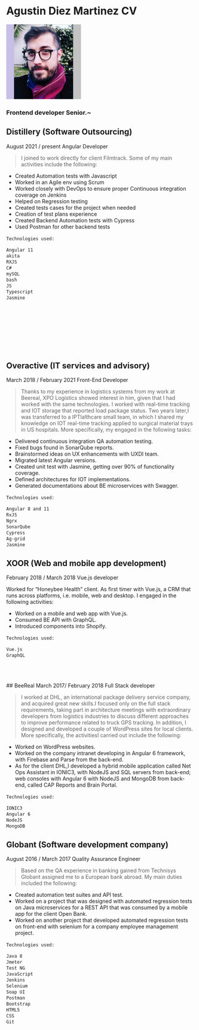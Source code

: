 # Agustin Diez Martinez CV
<img src=".\avatar.jpg" alt="drawing" width="200"/>

### Frontend developer Senior.~


## Distillery (Software Outsourcing)
August 2021 / present
Angular Developer

> I joined to work directly for client Filmtrack. Some of my main activities include the following:
- Created Automation tests with Javascript
- Worked in an Agile env using Scrum
- Worked closely with DevOps to ensure proper Continuous integration coverage
on Jenkins
- Helped on Regression testing
- Created tests cases for the project when needed
- Creation of test plans experience
- Created Backend Automation tests with Cypress
- Used Postman for other backend tests

```Technologies used:```
```
Angular 11
akita
RXJS
C#
mySQL
bash
JS
Typescript
Jasmine
```



<br/>
<br/>
<br/>
<br/>
<br/>
<br/>
<br/>





## Overactive (IT services and advisory) 
March 2018 / February 2021
Front-End Developer

>Thanks to my experience in logistics systems from my work at Beereal, XPO Logistics showed interest in him, given that I had worked with the same technologies. I worked with real-time tracking and IOT storage that reported load package status. Two years later,I was transferred to a IPTIalthcare small team, in which I shared my knowledge on IOT real-time tracking applied to surgical material trays in US hospitals. More specifically, my engaged in the following tasks: 
- Delivered continuous integration QA automation testing. 
- Fixed bugs found in SonarQube reports.
- Brainstormed ideas on UX enhancements with UXDI team.
- Migrated latest Angular versions.
- Created unit test with Jasmine, getting over 90% of functionality coverage.
- Defined architectures for IOT implementations.
- Generated documentations about BE microservices with Swagger.

```Technologies used:```
```
Angular 8 and 11
RxJS
Ngrx
SonarQube
Cypress
Ag-grid
Jasmine
```

## XOOR (Web and mobile app development)
February 2018 / March 2018
Vue.js developer

>
Worked for “Honeybee Health” client. As first timer with Vue.js, a CRM that runs across platforms, i.e. mobile, web and desktop.
I engaged in the following activities:
- Worked on a mobile and web app with Vue.js.
- Consumed BE API with GraphQL.
- Introduced components into Shopify.

```Technologies used:```
```
Vue.js
GraphQL
```

<br/>
<br/>
<br/>
## BeeReal
March 2017/ February 2018
Full Stack developer

>I worked at DHL, an international package delivery service company, and acquired great
new skills.I focused only on the full stack requirements, taking part in architecture
meetings with extraordinary developers from logistics industries to discuss different
approaches to improve performance related to truck GPS tracking. In addition, I
designed and developed a couple of WordPress sites for local clients. More specifically,
the activitiesI carried out include the following:
- Worked on WordPress websites.
- Worked on the company intranet developing in Angular 6 framework, with Firebase and Parse from the back-end.
- As for the client DHL,I developed a hybrid mobile application called Net Ops Assistant in IONIC3, with NodeJS and SQL servers from back-end; web consoles with Angular 6 with NodeJS and MongoDB from back-end, called CAP Reports and Brain Portal.

```Technologies used:```
```
IONIC3
Angular 6 
NodeJS
MongoDB
```

## Globant (Software development company)
August 2016 / March 2017
Quality Assurance Engineer

>Based on the QA experience in banking gained from Technisys
Globant assigned me to a European bank abroad. My main duties included the following:
- Created automation test suites and API test.
- Worked on a project that was designed with automated regression tests on Java microservices for a REST API that was consumed by a mobile app for the client Open Bank.
- Worked on another project that developed automated regression tests on front-end with selenium for a company employee management project.

```Technologies used:``` 
```
Java 8 
Jmeter
Test NG
JavaScript
Jenkins
Selenium
Soap UI
Postman
Bootstrap
HTML5
CSS
Git
```